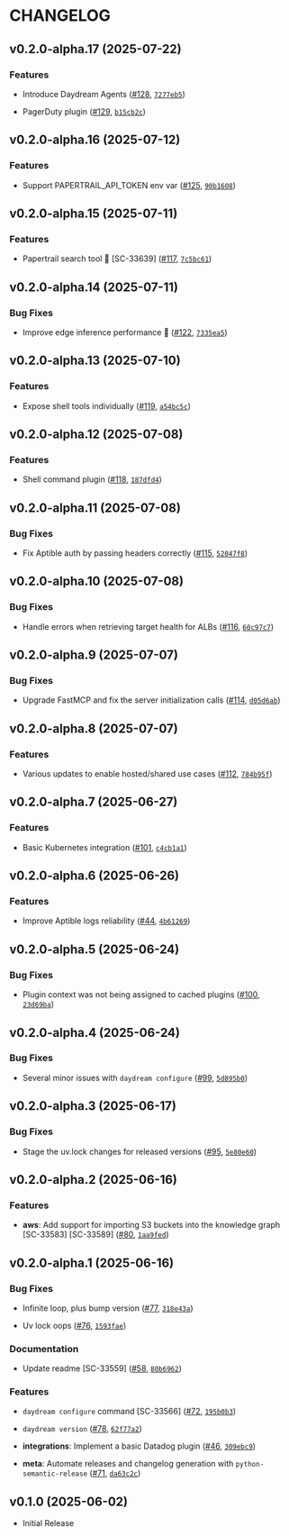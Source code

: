 # CHANGELOG

<!-- version list -->

## v0.2.0-alpha.17 (2025-07-22)

### Features

- Introduce Daydream Agents ([#128](https://github.com/aptible/daydream/pull/128),
  [`7277eb5`](https://github.com/aptible/daydream/commit/7277eb5ac2fcc1ca85ae3dce16f82d6d0e92f233))

- PagerDuty plugin ([#129](https://github.com/aptible/daydream/pull/129),
  [`b15cb2c`](https://github.com/aptible/daydream/commit/b15cb2c7b32f604b22d3947d1656db51ed942b5e))


## v0.2.0-alpha.16 (2025-07-12)

### Features

- Support PAPERTRAIL_API_TOKEN env var ([#125](https://github.com/aptible/daydream/pull/125),
  [`90b1608`](https://github.com/aptible/daydream/commit/90b1608a99fbf09d5653696bc274ee72d406ae48))


## v0.2.0-alpha.15 (2025-07-11)

### Features

- Papertrail search tool 🔎 [SC-33639] ([#117](https://github.com/aptible/daydream/pull/117),
  [`7c5bc61`](https://github.com/aptible/daydream/commit/7c5bc615cbf2195acf35e82af1e7d5d3925e016c))


## v0.2.0-alpha.14 (2025-07-11)

### Bug Fixes

- Improve edge inference performance 🚀 ([#122](https://github.com/aptible/daydream/pull/122),
  [`7335ea5`](https://github.com/aptible/daydream/commit/7335ea5a61c3091c86875e4769740f5e9aa237d8))


## v0.2.0-alpha.13 (2025-07-10)

### Features

- Expose shell tools individually ([#119](https://github.com/aptible/daydream/pull/119),
  [`a54bc5c`](https://github.com/aptible/daydream/commit/a54bc5cb7da07a9a9a84cb68d87ea201f2a8cd05))


## v0.2.0-alpha.12 (2025-07-08)

### Features

- Shell command plugin ([#118](https://github.com/aptible/daydream/pull/118),
  [`187dfd4`](https://github.com/aptible/daydream/commit/187dfd475d06c2a07d53628dd6d60ec1d5f9b639))


## v0.2.0-alpha.11 (2025-07-08)

### Bug Fixes

- Fix Aptible auth by passing headers correctly
  ([#115](https://github.com/aptible/daydream/pull/115),
  [`52047f8`](https://github.com/aptible/daydream/commit/52047f8bee55179f161d08ba2e1e6e0832ffa34b))


## v0.2.0-alpha.10 (2025-07-08)

### Bug Fixes

- Handle errors when retrieving target health for ALBs
  ([#116](https://github.com/aptible/daydream/pull/116),
  [`60c97c7`](https://github.com/aptible/daydream/commit/60c97c718cd3896b14b78b9745f8539ec78567cd))


## v0.2.0-alpha.9 (2025-07-07)

### Bug Fixes

- Upgrade FastMCP and fix the server initialization calls
  ([#114](https://github.com/aptible/daydream/pull/114),
  [`d05d6ab`](https://github.com/aptible/daydream/commit/d05d6abc461cbbda3a55ecdb0e8d26264c2b15a9))


## v0.2.0-alpha.8 (2025-07-07)

### Features

- Various updates to enable hosted/shared use cases
  ([#112](https://github.com/aptible/daydream/pull/112),
  [`784b95f`](https://github.com/aptible/daydream/commit/784b95f24389e189d1d884bbe72b8edc5c7f3ce0))


## v0.2.0-alpha.7 (2025-06-27)

### Features

- Basic Kubernetes integration ([#101](https://github.com/aptible/daydream/pull/101),
  [`c4cb1a1`](https://github.com/aptible/daydream/commit/c4cb1a1ea29597322a001c8e7b2e96f1e59f3864))


## v0.2.0-alpha.6 (2025-06-26)

### Features

- Improve Aptible logs reliability ([#44](https://github.com/aptible/daydream/pull/44),
  [`4b61269`](https://github.com/aptible/daydream/commit/4b61269670d697871ef0743699aedab2e1e5a906))


## v0.2.0-alpha.5 (2025-06-24)

### Bug Fixes

- Plugin context was not being assigned to cached plugins
  ([#100](https://github.com/aptible/daydream/pull/100),
  [`23d69ba`](https://github.com/aptible/daydream/commit/23d69ba0213e38deb175f459a83be05fd3199a5c))


## v0.2.0-alpha.4 (2025-06-24)

### Bug Fixes

- Several minor issues with `daydream configure`
  ([#99](https://github.com/aptible/daydream/pull/99),
  [`5d895b0`](https://github.com/aptible/daydream/commit/5d895b0c2e602212d066f5dfff0bbc2d64ff2c10))


## v0.2.0-alpha.3 (2025-06-17)

### Bug Fixes

- Stage the uv.lock changes for released versions
  ([#95](https://github.com/aptible/daydream/pull/95),
  [`5e80e60`](https://github.com/aptible/daydream/commit/5e80e60c0c4b701af57bbcbd7a93abdb9cf883a3))


## v0.2.0-alpha.2 (2025-06-16)

### Features

- **aws**: Add support for importing S3 buckets into the knowledge graph [SC-33583] [SC-33589]
  ([#80](https://github.com/aptible/daydream/pull/80),
  [`1aa9fed`](https://github.com/aptible/daydream/commit/1aa9fed03cc0f21a08f8ac757885fe5721dd0aff))


## v0.2.0-alpha.1 (2025-06-16)

### Bug Fixes

- Infinite loop, plus bump version ([#77](https://github.com/aptible/daydream/pull/77),
  [`318e43a`](https://github.com/aptible/daydream/commit/318e43aee5ba8c396a042e8ef327e9822eb281da))

- Uv lock oops ([#76](https://github.com/aptible/daydream/pull/76),
  [`1593fae`](https://github.com/aptible/daydream/commit/1593fae034ef96f0db8cd6c44aaa0a2a9924c009))

### Documentation

- Update readme [SC-33559] ([#58](https://github.com/aptible/daydream/pull/58),
  [`80b6962`](https://github.com/aptible/daydream/commit/80b696213892fad7538ba4870ac7dc92ed2497c0))

### Features

- `daydream configure` command [SC-33566] ([#72](https://github.com/aptible/daydream/pull/72),
  [`195b0b3`](https://github.com/aptible/daydream/commit/195b0b3913bffc8faf1baf1d5e97941ffe355cdd))

- `daydream version` ([#78](https://github.com/aptible/daydream/pull/78),
  [`62f77a2`](https://github.com/aptible/daydream/commit/62f77a2369d5259e647bec4a4ef7b5e248732ca9))

- **integrations**: Implement a basic Datadog plugin
  ([#46](https://github.com/aptible/daydream/pull/46),
  [`309ebc9`](https://github.com/aptible/daydream/commit/309ebc90a9ebf5c28865aeaa40c0d771bd76d840))

- **meta**: Automate releases and changelog generation with `python-semantic-release`
  ([#71](https://github.com/aptible/daydream/pull/71),
  [`da63c2c`](https://github.com/aptible/daydream/commit/da63c2c31b6663277c58688e353a1357536376af))


## v0.1.0 (2025-06-02)

- Initial Release
